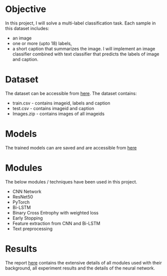 # Objective

In this project, I will solve a multi-label classification task. Each sample in this dataset includes:
* an image
* one or more (upto 18) labels,
* a short caption that summarizes the image.
I will implement an image classifier combined with text classifier that predicts the labels of image and caption.

# Dataset
The dataset can be accessible from [here](https://drive.google.com/drive/folders/1lIjeKO2F938ztS5vpdOdtk_sQFQ2c_I4?usp=sharing). The dataset contains:
* train.csv - contains imageid, labels and caption
* test.csv - contains imageid and caption
* Images.zip - contains images of all imageids

# Models
The trained models can are saved and are accessible from [here](https://drive.google.com/drive/folders/1-PUS8HpKpCmRoJyngSWNpTFoL6mzY6xQ?usp=sharing)

# Modules
The below modules / techniques have been used in this project.
* CNN Network
* ResNet50
* PyTorch
* Bi-LSTM
* Binary Cross Entrophy with weighted loss
* Early Stopping
* Feature extraction from CNN and Bi-LSTM
* Text preprocessing

# Results
The report [here](https://github.com/harinath0906/Multi-class-multi-label-Image-and-Text-Classification/blob/master/Project_report.pdf) contains the extensive details of all modules used with their background, all experiment results and the details of the neural network.
